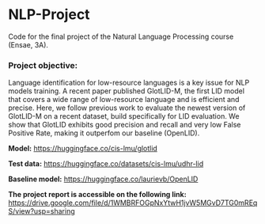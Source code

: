 # NLP-Project

Code for the final project of the Natural Language Processing course (Ensae, 3A). 

### Project objective: 
Language identification for low-resource languages is a key issue for NLP models training. A recent paper published GlotLID-M, the first LID model that covers a wide range of low-resource language and is efficient and precise. Here, we follow previous work to evaluate the newest version of GlotLID-M on a recent dataset, build specifically for LID evaluation. We show that GlotLID exhibits good precision and recall and very low False Positive Rate, making it outperfom our baseline (OpenLID). 

**Model:** https://huggingface.co/cis-lmu/glotlid

**Test data:** https://huggingface.co/datasets/cis-lmu/udhr-lid

**Baseline model:** https://huggingface.co/laurievb/OpenLID

**The project report is accessible on the following link:** https://drive.google.com/file/d/1WMBRFOGpNxYtwH1jvW5MGvD7TG0mREqS/view?usp=sharing
